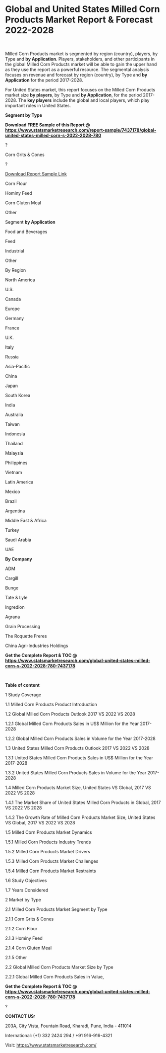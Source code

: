<h1>Global and United States Milled Corn Products Market Report & Forecast 2022-2028</h1><br/><p>Milled Corn Products market is segmented by region (country), players, by Type and <strong>by Application</strong>. Players, stakeholders, and other participants in the global Milled Corn Products market will be able to gain the upper hand as they use the report as a powerful resource. The segmental analysis focuses on revenue and forecast by region (country), by Type and <strong>by Application</strong> for the period 2017-2028.</p>
 
 
 
 <p>For United States market, this report focuses on the Milled Corn Products market size <strong>by players</strong>, by Type and <strong>by Application</strong>, for the period 2017-2028. The <strong>key players</strong> include the global and local players, which play important roles in United States.</p>
 
 
 
 <p><strong>Segment by Type</strong></p>
 
 
 
 <div><b>Download FREE Sample of this Report @ <a href="https://www.statsmarketresearch.com/download-free-sample/7437178/global-united-states-milled-corn-s-2022-2028-780">https://www.statsmarketresearch.com/report-sample/7437178/global-united-states-milled-corn-s-2022-2028-780</a></b></div>
 
 
 
 <p>? </p>
 
 
 
 <p>Corn Grits & Cones</p>
 
 
 
 <p>? </p>
 
 
 
 <p><a href="https://www.statsmarketresearch.com/download-free-sample/7437178/global-united-states-milled-corn-s-2022-2028-780">Download Report Sample Link</a></p>
 
 
 
 <p>Corn Flour</p>
 
 
 
 <p>Hominy Feed</p>
 
 
 
 <p>Corn Gluten Meal</p>
 
 
 
 <p>Other</p>
 
 
 
 <p>Segment <strong>by Application</strong></p>
 
 
 
 <p>Food and Beverages</p>
 
 
 
 <p>Feed</p>
 
 
 
 <p>Industrial</p>
 
 
 
 <p>Other</p>
 
 
 
 <p>By Region</p>
 
 
 
 <p>North America</p>
 
 
 
 <p>U.S.</p>
 
 
 
 <p>Canada</p>
 
 
 
 <p>Europe</p>
 
 
 
 <p>Germany</p>
 
 
 
 <p>France</p>
 
 
 
 <p>U.K.</p>
 
 
 
 <p>Italy</p>
 
 
 
 <p>Russia</p>
 
 
 
 <p>Asia-Pacific</p>
 
 
 
 <p>China</p>
 
 
 
 <p>Japan</p>
 
 
 
 <p>South Korea</p>
 
 
 
 <p>India</p>
 
 
 
 <p>Australia</p>
 
 
 
 <p>Taiwan</p>
 
 
 
 <p>Indonesia</p>
 
 
 
 <p>Thailand</p>
 
 
 
 <p>Malaysia</p>
 
 
 
 <p>Philippines</p>
 
 
 
 <p>Vietnam</p>
 
 
 
 <p>Latin America</p>
 
 
 
 <p>Mexico</p>
 
 
 
 <p>Brazil</p>
 
 
 
 <p>Argentina</p>
 
 
 
 <p>Middle East & Africa</p>
 
 
 
 <p>Turkey</p>
 
 
 
 <p>Saudi Arabia</p>
 
 
 
 <p>UAE</p>
 
 
 
 <p><strong>By Company</strong></p>
 
 
 
 <p>ADM</p>
 
 
 
 <p>Cargill</p>
 
 
 
 <p>Bunge</p>
 
 
 
 <p>Tate & Lyle</p>
 
 
 
 <p>Ingredion</p>
 
 
 
 <p>Agrana</p>
 
 
 
 <p>Grain Processing</p>
 
 
 
 <p>The Roquette Freres</p>
 
 
 
 <p>China Agri-Industries Holdings</p>
 
 
 
 <div><b>Get the Complete Report & TOC @ <a href="https://www.statsmarketresearch.com/global-united-states-milled-corn-s-2022-2028-780-7437178">https://www.statsmarketresearch.com/global-united-states-milled-corn-s-2022-2028-780-7437178</a></b></div>
 
 
 
 <p><br />
 
 <b>Table of content</b></p>
 
 
 
 <p>1 Study Coverage<br />
 
 1.1 Milled Corn Products Product Introduction<br />
 
 1.2 Global Milled Corn Products Outlook 2017 VS 2022 VS 2028<br />
 
 1.2.1 Global Milled Corn Products Sales in US$ Million for the Year 2017-2028<br />
 
 1.2.2 Global Milled Corn Products Sales in Volume for the Year 2017-2028<br />
 
 1.3 United States Milled Corn Products Outlook 2017 VS 2022 VS 2028<br />
 
 1.3.1 United States Milled Corn Products Sales in US$ Million for the Year 2017-2028<br />
 
 1.3.2 United States Milled Corn Products Sales in Volume for the Year 2017-2028<br />
 
 1.4 Milled Corn Products Market Size, United States VS Global, 2017 VS 2022 VS 2028<br />
 
 1.4.1 The Market Share of United States Milled Corn Products in Global, 2017 VS 2022 VS 2028<br />
 
 1.4.2 The Growth Rate of Milled Corn Products Market Size, United States VS Global, 2017 VS 2022 VS 2028<br />
 
 1.5 Milled Corn Products Market Dynamics<br />
 
 1.5.1 Milled Corn Products Industry Trends<br />
 
 1.5.2 Milled Corn Products Market Drivers<br />
 
 1.5.3 Milled Corn Products Market Challenges<br />
 
 1.5.4 Milled Corn Products Market Restraints<br />
 
 1.6 Study Objectives<br />
 
 1.7 Years Considered<br />
 
 2 Market by Type<br />
 
 2.1 Milled Corn Products Market Segment by Type<br />
 
 2.1.1 Corn Grits & Cones<br />
 
 2.1.2 Corn Flour<br />
 
 2.1.3 Hominy Feed<br />
 
 2.1.4 Corn Gluten Meal<br />
 
 2.1.5 Other<br />
 
 2.2 Global Milled Corn Products Market Size by Type<br />
 
 2.2.1 Global Milled Corn Products Sales in Value,</p>
 
 
 
 <div><b>Get the Complete Report & TOC @ <a href="https://www.statsmarketresearch.com/global-united-states-milled-corn-s-2022-2028-780-7437178">https://www.statsmarketresearch.com/global-united-states-milled-corn-s-2022-2028-780-7437178</a></b></div>
 
 
 
 <p>? </p>
 
 
 
 <p><b>CONTACT US:</b><br />
 
 203A, City Vista, Fountain Road, Kharadi, Pune, India - 411014<br />
 
 International: (+1) 332 2424 294 / +91 916-916-4321<br />
 
 Visit: <a href="https://www.statsmarketresearch.com/">https://www.statsmarketresearch.com/</a></p>